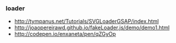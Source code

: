 ### loader

+ http://tympanus.net/Tutorials/SVGLoaderGSAP/index.html
+ http://joaopereirawd.github.io/fakeLoader.js/demo/demo1.html
+ http://codepen.io/enxaneta/pen/qZGyOp
